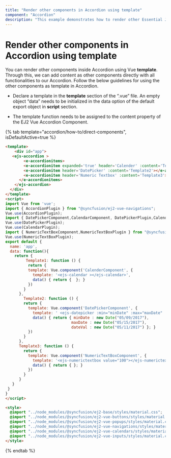 ```yaml
---
title: "Render other components in Accordion using template"
component: "Accordion"
description: "This example demonstrates how to render other Essential JS 2 components into Essential JS 2 Accordion component content using template."
---
```


# Render other components in Accordion using template

You can render other components inside Accordion using Vue **template**. Through this, we can add content as other components directly with all functionalities to our Accordion. Follow the below guidelines for using the other components as template in Accordion.

* Declare a template in the **template** section of the “.vue” file. An empty object “data” needs to be initialized in the data option of the default export object in **script** section.

* The template function needs to be assigned to the content property of the EJ2 Vue Accordion Component.

{% tab template="accordion/how-to/direct-components", isDefaultActive=true %}

```html
<template>
    <div id="app">
   <ejs-accordion >
        <e-accordionitems>
        <e-accordionitem expanded='true' header='Calender' :content='Template1'></e-accordionitem>
        <e-accordionitem header='DatePicker' :content='Template2'></e-accordionitem>
        <e-accordionitem header='Numeric Textbox' :content='Template3'></e-accordionitem>
      </e-accordionitems>
    </ejs-accordion>
  </div>
</template>
<script>
import Vue from 'vue';
import { AccordionPlugin } from "@syncfusion/ej2-vue-navigations";
Vue.use(AccordionPlugin);
import { DatePickerComponent,CalendarComponent, DatePickerPlugin,CalendarPlugin } from '@syncfusion/ej2-vue-calendars';
Vue.use(DatePickerPlugin);
Vue.use(CalendarPlugin);
import { NumericTextBoxComponent,NumericTextBoxPlugin } from "@syncfusion/ej2-vue-inputs";
Vue.use(NumericTextBoxPlugin);
export default {
  name: 'app',
  data: function(){
    return {
         Template1: function () {
          return {
          template: Vue.component('CalenderComponent', {
            template: '<ejs-calendar ></ejs-calendar>',
            data() { return {  }; }
          })
        }
      },
        Template2: function () {
        return {
          template: Vue.component('DatePickerComponent', {
            template: ' <ejs-datepicker :min="minDate" :max="maxDate" :value="dateVal" ></ejs-datepicker>',
            data() { return { minDate : new Date("05/09/2017"),
                             maxDate : new Date("05/15/2017"),
                             dateVal : new Date("05/11/2017") }; }
          })
        }
      },
      Template3: function () {
        return {
          template: Vue.component('NumericTextBoxComponent', {
            template: '<ejs-numerictextbox value="100"></ejs-numerictextbox>',
            data() { return { }; }
          })
        }
      }
   }
 }
}
</script>

<style>
  @import "../node_modules/@syncfusion/ej2-base/styles/material.css";
  @import "../node_modules/@syncfusion/ej2-vue-buttons/styles/material.css";
  @import "../node_modules/@syncfusion/ej2-vue-popups/styles/material.css";
  @import "../node_modules/@syncfusion/ej2-vue-navigations/styles/material.css";
  @import "../node_modules/@syncfusion/ej2-vue-calendars/styles/material.css";
  @import "../node_modules/@syncfusion/ej2-vue-inputs/styles/material.css";
</style>

```

{% endtab %}